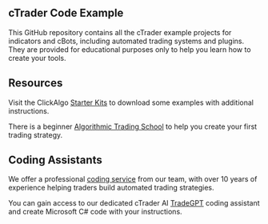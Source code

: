 ## cTrader Code Example

This GitHub repository contains all the cTrader example projects for indicators and cBots, including automated trading systems and plugins. They are provided for educational purposes only to help you learn how to create your tools.

## Resources

Visit the ClickAlgo [Starter Kits](https://clickalgo.com/free-cbots) to download some examples with additional instructions.

There is a beginner [Algorithmic Trading School](https://clickalgo.com/algorithmic-trading-course) to help you create your first trading strategy.

## Coding Assistants

We offer a professional [coding service](https://clickalgo.com/ctrader-programming) from our team, with over 10 years of experience helping traders build automated trading strategies.

You can gain access to our dedicated cTrader AI [TradeGPT](https://clickalgo.com/tradegpt) coding assistant and create Microsoft C# code with your instructions.
